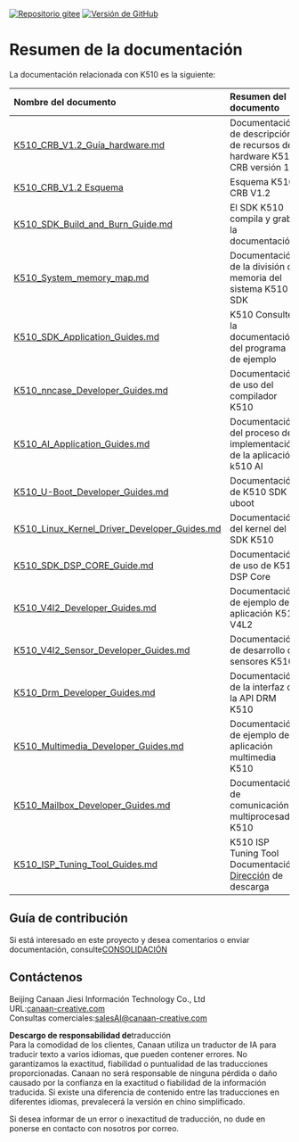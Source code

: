 [![Repositorio gitee](https://img.shields.io/badge/gitee-repository-blue?logo=gitee&style=plastic)](https://gitee.com/kendryte/k510_docs)
 [![Versión de GitHub](https://img.shields.io/github/v/release/kendryte/k510_docs?color=brightgreen&display_name=tag&logo=github&style=plastic)](https://github.com/kendryte/k510_docs/releases)

# Resumen de la documentación

La documentación relacionada con K510 es la siguiente:

| Nombre del documento | Resumen del documento |
| :-- | :-- |
| [K510_CRB_V1.2_Guía_hardware.md](K510_CRB_V1.2_Hardware_Guide.md) | Documentación de descripción de recursos de hardware K510 CRB versión 1.2 |
| [K510_CRB_V1.2 Esquema](https://github.com/kendryte/k510_docs/releases/download/v1.5/K510_CRB_Schematic.zip) | Esquema K510 CRB V1.2|
| [K510_SDK_Build_and_Burn_Guide.md](K510_SDK_Build_and_Burn_Guide.md) | El SDK K510 compila y graba la documentación |
| [K510_System_memory_map.md](K510_System_memory_map.md) | Documentación de la división de memoria del sistema K510 SDK |
| [K510_SDK_Application_Guides.md](K510_SDK_Application_Guides.md) | K510 Consulte la documentación del programa de ejemplo |
| [K510_nncase_Developer_Guides.md](K510_nncase_Developer_Guides.md) | Documentación de uso del compilador K510 |
| [K510_AI_Application_Guides.md](K510_AI_Application_Guides.md) | Documentación del proceso de implementación de la aplicación k510 AI |
| [K510_U-Boot_Developer_Guides.md](K510_U-Boot_Developer_Guides.md) | Documentación de K510 SDK uboot |
| [K510_Linux_Kernel_Driver_Developer_Guides.md](K510_Linux_Kernel_Driver_Developer_Guides.md) | Documentación del kernel del SDK K510 |
| [K510_SDK_DSP_CORE_Guide.md](K510_SDK_DSP_CORE_Guide.md) | Documentación de uso de K510 DSP Core |
| [K510_V4l2_Developer_Guides.md](K510_V4l2_Developer_Guides.md) | Documentación de ejemplo de aplicación K510 V4L2 |
| [K510_V4l2_Sensor_Developer_Guides.md](K510_V4l2_Sensor_Developer_Guides.md) | Documentación de desarrollo de sensores K510 |
| [K510_Drm_Developer_Guides.md](K510_Drm_Developer_Guides.md) | Documentación de la interfaz de la API DRM K510 |
| [K510_Multimedia_Developer_Guides.md](K510_Multimedia_Developer_Guides.md) | Documentación de ejemplo de aplicación multimedia K510 |
| [K510_Mailbox_Developer_Guides.md](K510_Mailbox_Developer_Guides.md) | Documentación de comunicación multiprocesador K510 |
| [K510_ISP_Tuning_Tool_Guides.md](K510_ISP_Tuning_Tool_Guides.md) | K510 ISP Tuning Tool Documentación [Dirección](https://github.com/kendryte/k510_isp_tuning_tool/releases)  de descarga|

## Guía de contribución

Si está interesado en este proyecto y desea comentarios o enviar documentación, consulte[CONSOLIDACIÓN](/.github/CONTRIBUTING.md)

## Contáctenos

Beijing Canaan Jiesi Información Technology Co., Ltd  
URL:[canaan-creative.com](https://canaan-creative.com/)  
Consultas comerciales:[salesAI@canaan-creative.com](mailto:salesAI@canaan-creative.com)

**Descargo de responsabilidad de**traducción  
Para la comodidad de los clientes, Canaan utiliza un traductor de IA para traducir texto a varios idiomas, que pueden contener errores. No garantizamos la exactitud, fiabilidad o puntualidad de las traducciones proporcionadas. Canaan no será responsable de ninguna pérdida o daño causado por la confianza en la exactitud o fiabilidad de la información traducida. Si existe una diferencia de contenido entre las traducciones en diferentes idiomas, prevalecerá la versión en chino simplificado.

Si desea informar de un error o inexactitud de traducción, no dude en ponerse en contacto con nosotros por correo.
